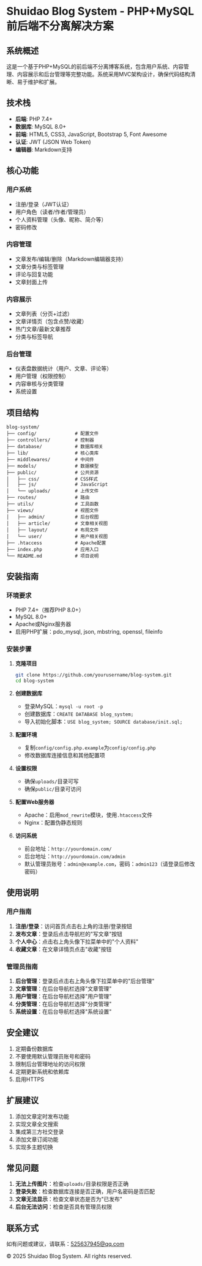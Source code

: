 # Shuidao Blog System - PHP+MySQL 前后端不分离解决方案

## 系统概述
这是一个基于PHP+MySQL的前后端不分离博客系统，包含用户系统、内容管理、内容展示和后台管理等完整功能。系统采用MVC架构设计，确保代码结构清晰、易于维护和扩展。

## 技术栈
- **后端**: PHP 7.4+
- **数据库**: MySQL 8.0+
- **前端**: HTML5, CSS3, JavaScript, Bootstrap 5, Font Awesome
- **认证**: JWT (JSON Web Token)
- **编辑器**: Markdown支持

## 核心功能
### 用户系统
- 注册/登录（JWT认证）
- 用户角色（读者/作者/管理员）
- 个人资料管理（头像、昵称、简介等）
- 密码修改

### 内容管理
- 文章发布/编辑/删除（Markdown编辑器支持）
- 文章分类与标签管理
- 评论与回复功能
- 文章封面上传

### 内容展示
- 文章列表（分页+过滤）
- 文章详情页（包含点赞/收藏）
- 热门文章/最新文章推荐
- 分类与标签导航

### 后台管理
- 仪表盘数据统计（用户、文章、评论等）
- 用户管理（权限控制）
- 内容审核与分类管理
- 系统设置

## 项目结构
```
blog-system/
├── config/              # 配置文件
├── controllers/         # 控制器
├── database/            # 数据库相关
├── lib/                 # 核心类库
├── middlewares/         # 中间件
├── models/              # 数据模型
├── public/              # 公共资源
│   ├── css/             # CSS样式
│   ├── js/              # JavaScript
│   └── uploads/         # 上传文件
├── routes/              # 路由
├── utils/               # 工具函数
├── views/               # 视图文件
│   ├── admin/           # 后台视图
│   ├── article/         # 文章相关视图
│   ├── layout/          # 布局文件
│   └── user/            # 用户相关视图
├── .htaccess            # Apache配置
├── index.php            # 应用入口
└── README.md            # 项目说明
```

## 安装指南
### 环境要求
- PHP 7.4+（推荐PHP 8.0+）
- MySQL 8.0+
- Apache或Nginx服务器
- 启用PHP扩展：pdo_mysql, json, mbstring, openssl, fileinfo

### 安装步骤
1. **克隆项目**
   ```bash
   git clone https://github.com/yourusername/blog-system.git
   cd blog-system
   ```

2. **创建数据库**
   - 登录MySQL：`mysql -u root -p`
   - 创建数据库：`CREATE DATABASE blog_system;`
   - 导入初始化脚本：`USE blog_system; SOURCE database/init.sql;`

3. **配置环境**
   - 复制`config/config.php.example`为`config/config.php`
   - 修改数据库连接信息和其他配置项

4. **设置权限**
   - 确保`uploads/`目录可写
   - 确保`public/`目录可访问

5. **配置Web服务器**
   - Apache：启用`mod_rewrite`模块，使用`.htaccess`文件
   - Nginx：配置伪静态规则

6. **访问系统**
   - 前台地址：`http://yourdomain.com/`
   - 后台地址：`http://yourdomain.com/admin`
   - 默认管理员账号：`admin@example.com`，密码：`admin123`（请登录后修改密码）

## 使用说明
### 用户指南
1. **注册/登录**：访问首页点击右上角的注册/登录按钮
2. **发布文章**：登录后点击导航栏的"写文章"按钮
3. **个人中心**：点击右上角头像下拉菜单中的"个人资料"
4. **收藏文章**：在文章详情页点击"收藏"按钮

### 管理员指南
1. **后台管理**：登录后点击右上角头像下拉菜单中的"后台管理"
2. **文章管理**：在后台导航栏选择"文章管理"
3. **用户管理**：在后台导航栏选择"用户管理"
4. **分类管理**：在后台导航栏选择"分类管理"
5. **系统设置**：在后台导航栏选择"系统设置"

## 安全建议
1. 定期备份数据库
2. 不要使用默认管理员账号和密码
3. 限制后台管理地址的访问权限
4. 定期更新系统和依赖库
5. 启用HTTPS

## 扩展建议
1. 添加文章定时发布功能
2. 实现文章全文搜索
3. 集成第三方社交登录
4. 添加文章订阅功能
5. 实现多主题切换

## 常见问题
1. **无法上传图片**：检查`uploads/`目录权限是否正确
2. **登录失败**：检查数据库连接是否正确，用户名密码是否匹配
3. **文章无法显示**：检查文章状态是否为"已发布"
4. **后台无法访问**：检查是否具有管理员权限

## 联系方式
如有问题或建议，请联系：[525637945@qq.com](mailto:525637945@qq.com)

© 2025 Shuidao Blog System. All rights reserved.

